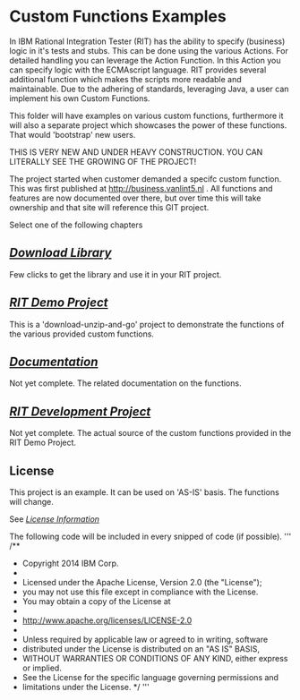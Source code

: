 # Custom Functions Examples #

In IBM Rational Integration Tester (RIT) has the ability to specify (business) logic in it's tests and stubs. This can be done using the various Actions. For detailed handling you can leverage the Action Function. In this Action you can specify logic with the ECMAscript language. RIT provides several additional function which makes the scripts more readable and maintainable.
Due to the adhering of standards, leveraging Java, a user can implement his own Custom Functions.

This folder will have examples on various custom functions, furthermore it will also a separate project which showcases the power of these functions. That would 'bootstrap' new users.

THIS IS VERY NEW AND UNDER HEAVY CONSTRUCTION. YOU CAN LITERALLY SEE THE GROWING OF THE PROJECT!

The project started when customer demanded a specifc custom function. This was first published at
http://business.vanlint5.nl . All functions and features are now documented over there, but over time
this will take ownership and that site will reference this GIT project.

Select one of the following chapters


## [*Download Library*](RIT-projects/plugins) 

Few clicks to get the library and use it in your RIT project.

## [*RIT Demo Project*](RIT-projects/README.md) 

This is a 'download-unzip-and-go' project to demonstrate the functions of the various provided custom functions.

## [*Documentation*](doc/index.md) 

Not yet complete.
The related documentation on the functions.

## [*RIT Development Project*](applications/README.md)

Not yet complete.
The actual source of the custom functions provided in the RIT Demo Project.

## License ##

This project is an example. It can be used on 'AS-IS' basis.
The functions will change.

See [*License Information*](../README.md#license) 

The following code will be included in every snipped of code (if possible).
'''
/**
 * Copyright 2014 IBM Corp.
 *
 * Licensed under the Apache License, Version 2.0 (the "License");
 * you may not use this file except in compliance with the License.
 * You may obtain a copy of the License at
 * 
 * http://www.apache.org/licenses/LICENSE-2.0
 * 
 * Unless required by applicable law or agreed to in writing, software
 * distributed under the License is distributed on an "AS IS" BASIS,
 * WITHOUT WARRANTIES OR CONDITIONS OF ANY KIND, either express or implied.
 * See the License for the specific language governing permissions and
 * limitations under the License.
 */
'''
